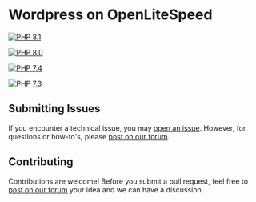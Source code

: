 # Wordpress on OpenLiteSpeed

[![PHP 8.1](https://github.com/ComputeStacks/cs-docker-wordpress/actions/workflows/php8-1.yml/badge.svg)](https://github.com/ComputeStacks/cs-docker-wordpress/actions/workflows/php8-1.yml)

[![PHP 8.0](https://github.com/ComputeStacks/cs-docker-wordpress/actions/workflows/php8-0.yml/badge.svg)](https://github.com/ComputeStacks/cs-docker-wordpress/actions/workflows/php8-0.yml)

[![PHP 7.4](https://github.com/ComputeStacks/cs-docker-wordpress/actions/workflows/php7-4.yml/badge.svg)](https://github.com/ComputeStacks/cs-docker-wordpress/actions/workflows/php7-4.yml)

[![PHP 7.3](https://github.com/ComputeStacks/cs-docker-wordpress/actions/workflows/php7-3.yml/badge.svg)](https://github.com/ComputeStacks/cs-docker-wordpress/actions/workflows/php7-3.yml)


## Submitting Issues

If you encounter a technical issue, you may [open an issue](https://github.com/ComputeStacks/cs-docker-wordpress/issues). However, for questions or how-to's, please [post on our forum](https://forum.computestacks.com).


## Contributing

Contributions are welcome! Before you submit a pull request, feel free to [post on our forum](https://forum.computestacks.com) your idea and we can have a discussion.

